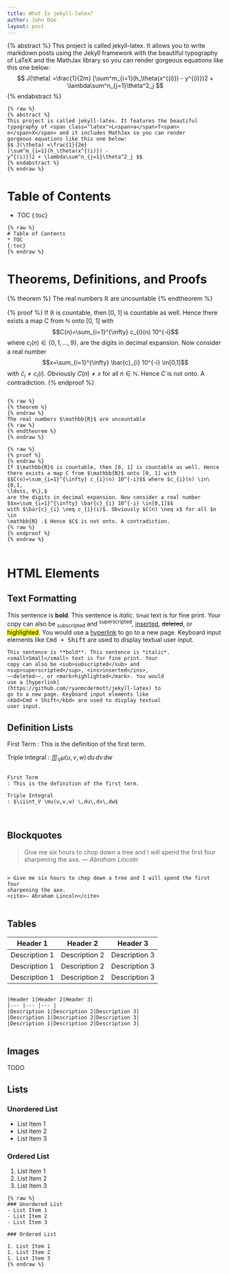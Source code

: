 ```yaml
---
title: What Is jekyll-latex?
author: John Doe
layout: post
---
```


{% abstract %}
This project is called jekyll-latex. It allows you to write markdown posts using the Jekyll framework with the beautiful typography of <span class="latex">L<span>a</span>T<span>e</span>X</span> and the MathJax library so you can render gorgeous equations like this one below:
$$ J(\theta) =\frac{1}{2m}
[\sum^m_{i=1}(h_\theta(x^{(i)}) -
y^{(i)})2 + \lambda\sum^n_{j=1}\theta^2_j $$
{% endabstract %}

```
{% raw %}
{% abstract %}
This project is called jekyll-latex. It features the beautiful
typography of <span class="latex">L<span>a</span>T<span>
e</span>X</span> and it includes MathJax so you can render
gorgeous equations like this one below:
$$ J(\theta) =\frac{1}{2m}
[\sum^m_{i=1}(h_\theta(x^{(i)}) -
y^{(i)})2 + \lambda\sum^n_{j=1}\theta^2_j $$
{% endabstract %}
{% endraw %}
```

# Table of Contents
* TOC
{:toc}

```
{% raw %}
# Table of Contents
* TOC
{:toc}
{% endraw %}
```

# Theorems, Definitions, and Proofs

{% theorem %}
The real numbers $\mathbb{R}$ are uncountable
{% endtheorem %}

{% proof %}
If $\mathbb{R}$ is countable, then [0, 1] is countable as well. Hence there exists a map
C from $\mathbb{N}$ onto [0, 1] with $$C(n)=\sum_{i=1}^{\infty} c_{i}(n) 10^{-i}$$ where $c_{i}(n) \in\{0,1,
\ldots, 9\},$
are the digits in decimal expansion. Now consider a real
number
$$x=\sum_{i=1}^{\infty} \bar{c}_{i} 10^{-i} \in[0,1]$$
with $\bar{c}_{i} \neq c_{i}(i)$. Obviously $C(n) \neq x$ for all $n \in \mathbb{N} .$ Hence $C$ is not onto. A
contradiction.
{% endproof %}

<pre>
<code>
{% raw %}
{% theorem %}
{% endraw %}
The real numbers $\mathbb{R}$ are uncountable
{% raw %}
{% endtheorem %}
{% endraw %}

{% raw %}
{% proof %}
{% endraw %}
If $\mathbb{R}$ is countable, then [0, 1] is countable as well. Hence
there exists a map C from $\mathbb{N}$ onto [0, 1] with
$$C(n)=\sum_{i=1}^{\infty} c_{i}(n) 10^{-i}$$ where $c_{i}(n) \in\{0,1,
\ldots, 9\},$
are the digits in decimal expansion. Now consider a real number
$$x=\sum_{i=1}^{\infty} \bar{c}_{i} 10^{-i} \in[0,1]$$
with $\bar{c}_{i} \neq c_{i}(i)$. Obviously $C(n) \neq x$ for all $n \in
\mathbb{N} .$ Hence $C$ is not onto. A contradiction.
{% raw %}
{% endproof %}
{% endraw %}
</code>
</pre>


# HTML Elements

## Text Formatting

This sentence is **bold**. This sentence is *italic*. <small>Small</small> text is for fine print. Your copy can also be <sub>subscripted</sub> and <sup>superscripted</sup>, <ins>inserted</ins>, ~~deleted~~, or <mark>highlighted</mark>. You would use a [hyperlink](https://github.com/ryanmcdermott/jekyll-latex) to go to a new page. Keyboard input elements like <kbd>Cmd + Shift</kbd> are used to display textual user input.

```
This sentence is **bold**. This sentence is *italic*.
<small>Small</small> text is for fine print. Your
copy can also be <sub>subscripted</sub> and
<sup>superscripted</sup>, <ins>inserted</ins>,
~~deleted~~, or <mark>highlighted</mark>. You would
use a [hyperlink]
(https://github.com/ryanmcdermott/jekyll-latex) to
go to a new page. Keyboard input elements like
<kbd>Cmd + Shift</kbd> are used to display textual
user input.
```

## Definition Lists
First Term
: This is the definition of the first term.

Triple Integral
: $\iiint_V \mu(u,v,w) \,du\,dv\,dw$

<pre>
<code>
First Term
: This is the definition of the first term.

Triple Integral
: $\iiint_V \mu(u,v,w) \,du\,dv\,dw$

</code>
</pre>

## Blockquotes

> Give me six hours to chop down a tree and I will spend the first four sharpening the axe.
<cite>— Abraham Lincoln</cite>

<pre>
<code>
&gt; Give me six hours to chop down a tree and I will spend the first four
sharpening the axe.
&lt;cite&gt;— Abraham Lincoln&lt;/cite&gt;
</code>
</pre>

## Tables

|Header 1|Header 2|Header 3|
|--- |--- |--- |
|Description 1|Description 2|Description 3|
|Description 1|Description 2|Description 3|
|Description 1|Description 2|Description 3|

<pre>
<code>
|Header 1|Header 2|Header 3|
|--- |--- |--- |
|Description 1|Description 2|Description 3|
|Description 1|Description 2|Description 3|
|Description 1|Description 2|Description 3|
</code>
</pre>

## Images
TODO

## Lists

### Unordered List
- List Item 1
- List Item 2
- List Item 3

### Ordered List

1. List Item 1
1. List Item 2
1. List Item 3

```
{% raw %}
### Unordered List
- List Item 1
- List Item 2
- List Item 3

### Ordered List

1. List Item 1
1. List Item 2
1. List Item 3
{% endraw %}
```